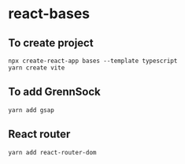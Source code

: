 # react-bases

## To create project
```
npx create-react-app bases --template typescript
yarn create vite
```

## To add GrennSock
```
yarn add gsap
```

## React router
```
yarn add react-router-dom
```

